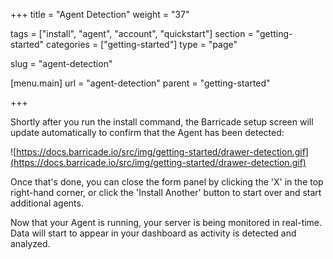 +++
title = "Agent Detection"
weight = "37"

tags = ["install", "agent", "account", "quickstart"]
section = "getting-started"
categories = ["getting-started"]
type = "page"

slug = "agent-detection"

[menu.main]
    url = "agent-detection"
    parent = "getting-started"

+++

Shortly after you run the install command, the Barricade setup screen will update automatically to confirm that the Agent has been detected:

![https://docs.barricade.io/src/img/getting-started/drawer-detection.gif](https://docs.barricade.io/src/img/getting-started/drawer-detection.gif)

Once that's done, you can close the form panel by clicking the 'X' in the top right-hand corner, or click the 'Install Another' button to start over and start additional agents.

Now that your Agent is running, your server is being monitored in real-time. Data will start to appear in your dashboard as activity is detected and analyzed.